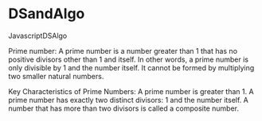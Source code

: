 # DSandAlgo
JavascriptDSAlgo

Prime number:  A prime number is a number greater than 1 that has no positive divisors other than 1 and itself. In other words, a prime number is only divisible by 1 and the number itself. It cannot be formed by multiplying two smaller natural numbers.

Key Characteristics of Prime Numbers:
A prime number is greater than 1.
A prime number has exactly two distinct divisors: 1 and the number itself.
A number that has more than two divisors is called a composite number.

